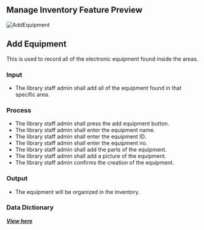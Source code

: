 ## Manage Inventory Feature Preview
![AddEquipment](https://github.com/JakePatolilic/vsulib-ms/assets/114040840/3de43472-86df-4401-b2af-7ea424892172)
## Add Equipment
This is used to record all of the electronic equipment found inside the areas.
### Input
-	The library staff admin shall add all of the equipment found in that specific area.
### Process
-	The library staff admin shall press the add equipment button.
-	The library staff admin shall enter the equipment name.
-	The library staff admin shall enter the equipment ID.
-	The library staff admin shall enter the equipment no.
-	The library staff admin shall add the parts of the equipment.
-	The library staff admin shall add a picture of the equipment.
-	The library staff admin confirms the creation of the equipment.
### Output 
-	The equipment will be organized in the inventory.
### Data Dictionary
[***View here***](https://github.com/JakePatolilic/vsulib-ms/blob/main/Features/Manage%20Inventory/Functions/Data%20Dictionary.md)


